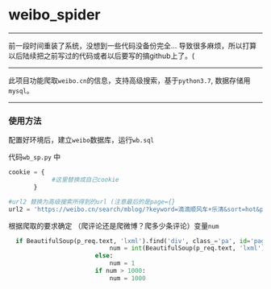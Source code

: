 # weibo_spider

------

前一段时间重装了系统，没想到一些代码没备份完全... 导致很多麻烦，所以打算以后陆续把之前写过的代码或者以后要写的搞github上了。(

------

此项目功能爬取`weibo.cn`的信息，支持高级搜索，基于`python3.7`, 数据存储用`mysql`。

------

### 使用方法

配置好环境后，建立`weibo`数据库，运行`wb.sql` 

代码`wb_sp.py` 中

```python
cookie = {
            #这里替换成自己cookie
       } 

#url2 替换为高级搜索所得到的url (注意最后的是page={}
url2 = 'https://weibo.cn/search/mblog/?keyword=滴滴顺风车+乐清&sort=hot&page={}'.format(i)

```

根据爬取的要求确定 （爬评论还是爬微博？爬多少条评论）变量`num`

```python
  if BeautifulSoup(p_req.text, 'lxml').find('div', class_='pa', id='pagelist') != None:
                            num = int(BeautifulSoup(p_req.text, 'lxml').find('div', class_='pa', id='pagelist').find_all('input')[0]['value'])
                        else:
                            num = 1
                        if num > 1000:
                            num = 1000
```


